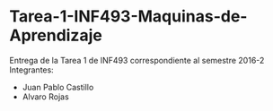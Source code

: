 # Tarea-1-INF493-Maquinas-de-Aprendizaje
Entrega de la Tarea 1 de INF493 correspondiente al semestre 2016-2
Integrantes:
- Juan Pablo Castillo
- Alvaro Rojas
